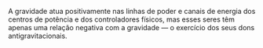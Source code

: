 ﻿A gravidade atua positivamente nas linhas de poder e canais de energia dos centros de potência e dos controladores físicos, mas esses seres têm apenas uma relação negativa com a gravidade — o exercício dos seus dons antigravitacionais.